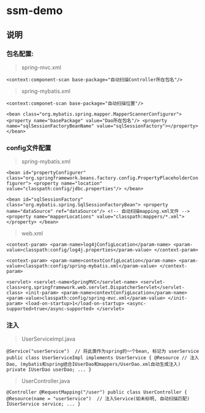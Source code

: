 # ssm-demo

## 说明
### 包名配置:
> spring-mvc.xml 

`
<context:component-scan base-package="自动扫描Controller所在包名"/>
`

> spring-mybatis.xml 

`
<context:componet-scan base-package="自动扫描位置"/>
`

`
<bean class="org.mybatis.spring.mapper.MapperScannerConfigurer">
    <property name="basePackage" value="Dao所在包名"/>
    <property name="sqlSessionFactoryBeanName" value="sqlSessionFactory"></property>
</bean>
`

### config文件配置
> spring-mybatis.xml

`
<bean id="propertyConfigurer" class="org.springframework.beans.factory.config.PropertyPlaceholderConfigurer">
    <property name="location" value="classpath:config/jdbc.properties"/>
</bean>
`

`
<bean id="sqlSessionFactory" class="org.mybatis.spring.SqlSessionFactoryBean">
    <property name="dataSource" ref="dataSource"/>
    <!-- 自动扫描mapping.xml文件 -->
    <property name="mapperLocations" value="classpath:mappers/*.xml"></property>
</bean>
`

> web.xml

`
<context-param>
    <param-name>log4jConfigLocation</param-name>
    <param-value>classpath:config/log4j.properties</param-value>
</context-param>
`

`
<context-param>
    <param-name>contextConfigLocation</param-name>
    <param-value>classpath:config/spring-mybatis.xml</param-value>
</context-param>
`

`
<servlet>
    <servlet-name>SpringMVC</servlet-name>
    <servlet-class>org.springframework.web.servlet.DispatcherServlet</servlet-class>
    <init-param>
        <param-name>contextConfigLocation</param-name>
        <param-value>classpath:config/spring-mvc.xml</param-value>
    </init-param>
    <load-on-startup>1</load-on-startup>
    <async-supported>true</async-supported>
</servlet>
`

### 注入

> UserServiceImpl.java

`
@Service("userService")  // 将此类作为spring的一个bean, 标记为 userService
public class UserServiceImpl implements UserService {
    @Resource // 注入Dao, (mybatis和spring结合IUserDao和mappers/UserDao.xml自动生成注入)
    private IUserDao userDao;
    ...
}
`

> UserController.java

`
@Controller
@RequestMapping("/user")
public class UserController {
    @Resource(name = "userService")  // 注入Service(如未标明, 自动扫描匹配)
    IUserService service;
    ...
}
`